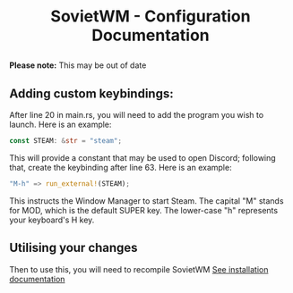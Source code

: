 # <p align="center">SovietWM - Configuration Documentation</p>

**Please note:** This may be out of date

## Adding custom keybindings:

After line 20 in main.rs, you will need to add the program you wish to launch. Here is an example:

```rs
const STEAM: &str = "steam";
```

This will provide a constant that may be used to open Discord; following that, create the keybinding after line 63. Here is an example:

```rs
"M-h" => run_external!(STEAM);
```

This instructs the Window Manager to start Steam. The capital "M" stands for MOD, which is the default SUPER key. The lower-case "h" represents your keyboard's H key.


## Utilising your changes

Then to use this, you will need to recompile SovietWM [See installation documentation](https://theholytachanka.github.io/SovietWM/install)